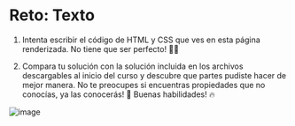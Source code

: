 # Reto: Texto

1. Intenta escribir el código de HTML y CSS que ves en esta página renderizada. No tiene que ser perfecto! 🧑‍💻

2. Compara tu solución con la solución incluida en los archivos descargables al inicio del curso y descubre que partes pudiste hacer de mejor manera. No te preocupes si encuentras propiedades que no conocías, ya las conocerás! 🙌 Buenas habilidades! 🔥

![image](https://kajabi-storefronts-production.kajabi-cdn.com/kajabi-storefronts-production/file-uploads/site/2147489095/products/aa0ff85-3f46-bfa-c3f7-a813c2637500_Texto.png)